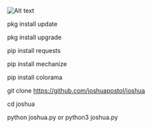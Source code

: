 ![Alt text](https://i.imgur.com/GKSYZgr.jpeg)


pkg install update

pkg install upgrade

pip install requests

pip install mechanize

pip install colorama

git clone https://github.com/joshuapostol/joshua

cd  joshua

python joshua.py or python3 joshua.py
